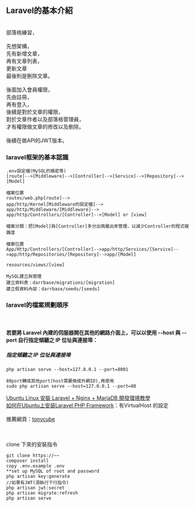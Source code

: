 ## Laravel的基本介紹
<br>
部落格練習，<br>
<br>
先想架構，<br>
先有新增文章，<br>
再有文章列表，<br>
更新文章<br>
最後則是刪除文章。<br>
<br>
後面加入會員權限，<br>
先由註冊，<br>
再有登入，<br>
後續是對於文章的權限，<br>
對於文章作者以及部落格管理員，<br>
才有權限做文章的修改以及刪除。<br>
<br>
後續在做API的JWT版本。<br>

### laravel框架的基本認識

~~~
.env設定檔(MySQL的帳密等)
[route]-->[Middleware]-->[Controller]-->[Service]-->[Repository]-->[Model]

檔案位置
routes/web.php[route]-->
app/http/Kernel[Middleware的設定檔]-->
app/http/Middleware/[Middleware]-->
app/http/Controllers/[Controller]-->[Model] or [view]

檔案分類：把[Model]與[Controller]多分出兩層出來管理，以減少Controller的程式複雜度

檔案位置
App/Http/Controllers/[Controller]-->app/http/Services/[Service]-->app/http/Repositories/[Repository]-->app/[Model]

resources/views/[view]

MySQL建立與管理
建立資料表：darrbase/migrations/[migration]
建立假資料內容：darrbase/seeds/[seeds]
~~~

### laravel的檔案規劃順序

<br>

#### 若要將 Laravel 內建的伺服器開在其他的網路介面上，可以以使用 --host 與 --port 自行指定傾聽之 IP 位址與連接埠：

##### 指定傾聽之 IP 位址與連接埠

~~~
php artisan serve --host=127.0.0.1 --port=8001

80port轉成其他port(host需要換成外網ID),再使用
sudo php artisan serve --host=127.0.0.1 --port=80
~~~

<a href="https://blog.gtwang.org/linux/ubuntu-linux-laravel-nginx-mariadb-installation-tutorial/">Ubuntu Linux 安裝 Laravel + Nginx + MariaDB 開發環境教學</a><br>
<a href="https://www.howtoing.com/install-laravel-php-framework-on-ubuntu">如何在Ubuntu上安装Laravel PHP Framework</a>：有VirtualHost 的設定<br>
<br>
推薦網頁：<a href="https://blog.tonycube.com/">tonycube</a><br>
<a href=""></a><br>
<a href=""></a><br>


clone 下來的安裝指令
~~~
git clone https://~~
composer install 
copy .env.example .env
**set up MySQL of root and password
php artisan key:generate
//如果有JWT(須執行下行指令)
php artisan jwt:secret
php artisan migrate:refresh
php artisan serve
~~~

